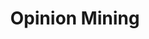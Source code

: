 ---
types: "word"

title: "Opinion Mining"

categories: ['']

tags: ['Opinion', 'Mining']

arabic: 'التنقيب عن الآراء'
arabic2: 'التعرف على الآراء'

arexps: []

enwords: ['Opinion Mining']

enexps: []

arlexicons: 'ن'
arlexicons2: 'ع'

enlexicons: 'O'

authors: ['Ruqayya Roshdy']

translators: ['']

citations: 'مقدمة في حوسبة اللغة العربية'

sources: 'مركز الملك عبدالله بن عبدالعزيز الدولي لخدمة اللغة العربية'

word: "true"

slug: ""
---